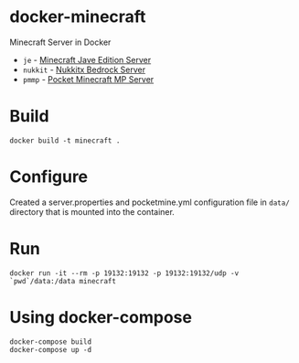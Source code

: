 # docker-minecraft
Minecraft Server in Docker

- `je` - [Minecraft Jave Edition Server](https://minecraft.net/en-us/download/server)
- `nukkit` - [Nukkitx Bedrock Server](https://github.com/NukkitX/Nukkit/tree/master)
- `pmmp` - [Pocket Minecraft MP Server](https://github.com/pmmp/PocketMine-MP)

# Build

```
docker build -t minecraft .
```

# Configure
Created a server.properties and pocketmine.yml configuration file in `data/` directory that is mounted into the container.

# Run

```
docker run -it --rm -p 19132:19132 -p 19132:19132/udp -v `pwd`/data:/data minecraft
```

# Using docker-compose

```
docker-compose build
docker-compose up -d
```
